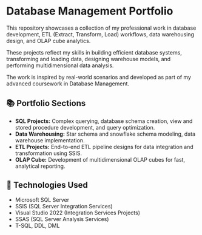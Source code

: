 # Database Management Portfolio

This repository showcases a collection of my professional work in database development, ETL (Extract, Transform, Load) workflows, data warehousing design, and OLAP cube analytics.

These projects reflect my skills in building efficient database systems, transforming and loading data, designing warehouse models, and performing multidimensional data analysis.  

The work is inspired by real-world scenarios and developed as part of my advanced coursework in Database Management.

## 📚 Portfolio Sections
- **SQL Projects:** Complex querying, database schema creation, view and stored procedure development, and query optimization.
- **Data Warehousing:** Star schema and snowflake schema modeling, data warehouse implementation.
- **ETL Projects:** End-to-end ETL pipeline designs for data integration and transformation using SSIS.
- **OLAP Cube:** Development of multidimensional OLAP cubes for fast, analytical reporting.

## 🚀 Technologies Used
- Microsoft SQL Server
- SSIS (SQL Server Integration Services)
- Visual Studio 2022 (Integration Services Projects)
- SSAS (SQL Server Analysis Services)
- T-SQL, DDL, DML


